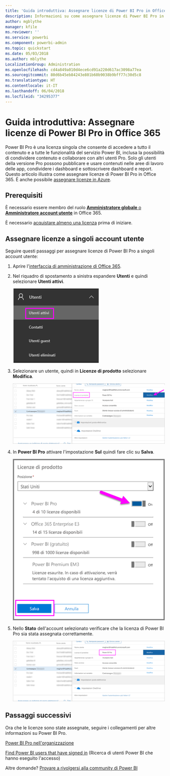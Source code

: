 ```yaml
---
title: 'Guida introduttiva: Assegnare licenze di Power BI Pro in Office 365'
description: Informazioni su come assegnare licenze di Power BI Pro in modo che gli utenti possano accedere a tutto il contenuto e a tutte le funzionalità del servizio Power BI.
author: mgblythe
manager: kfile
ms.reviewer: ''
ms.service: powerbi
ms.component: powerbi-admin
ms.topic: quickstart
ms.date: 05/03/2018
ms.author: mblythe
LocalizationGroup: Administration
ms.openlocfilehash: cd4a849a010d4ece6cd91a220d617ac3098a77ea
ms.sourcegitcommit: 80d6b45eb84243e801b60b9038b9bff77c30d5c8
ms.translationtype: HT
ms.contentlocale: it-IT
ms.lasthandoff: 06/04/2018
ms.locfileid: "34295377"
---
```

# <a name="quickstart-assign-power-bi-pro-licenses-in-office-365"></a>Guida introduttiva: Assegnare licenze di Power BI Pro in Office 365

Power BI Pro è una licenza singola che consente di accedere a tutto il contenuto e a tutte le funzionalità del servizio Power BI, inclusa la possibilità di condividere contenuto e collaborare con altri utenti Pro. Solo gli utenti della versione Pro possono pubblicare e usare contenuti nelle aree di lavoro delle app, condividere i dashboard e sottoscrivere dashboard e report. Questo articolo illustra come assegnare licenze di Power BI Pro in Office 365. È anche possibile [assegnare licenze in Azure](service-admin-assigning-power-bi-pro-licenses-azure.md).


## <a name="prerequisites"></a>Prerequisiti

È necessario essere membro del ruolo [**Amministratore globale** o **Amministratore account utente**](https://support.office.com/article/about-office-365-admin-roles-da585eea-f576-4f55-a1e0-87090b6aaa9d?ui=en-US&rs=en-US&ad=US) in Office 365.

È necessario [acquistare almeno una licenza](service-admin-purchasing-power-bi-pro.md) prima di iniziare.



## <a name="assign-licenses-to-individual-user-accounts"></a>Assegnare licenze a singoli account utente

Seguire questi passaggi per assegnare licenze di Power BI Pro a singoli account utente:

1. Aprire l'[interfaccia di amministrazione di Office 365](https://portal.office.com/adminportal/home#/homepage).

2. Nel riquadro di spostamento a sinistra espandere **Utenti** e quindi selezionare **Utenti attivi**.

    ![Utenti attivi](media/service-admin-assigning-power-bi-pro-licenses/service-assigning-power-bi-pro-licenses-05.png)

3. Selezionare un utente, quindi in **Licenze di prodotto** selezionare **Modifica**.

    ![Modificare le licenze di prodotto](media/service-admin-assigning-power-bi-pro-licenses/service-assigning-power-bi-pro-licenses-06.png)

4. In **Power BI Pro** attivare l'impostazione **Sul** quindi fare clic su **Salva**.

    ![Licenze di prodotto attivate](media/service-admin-assigning-power-bi-pro-licenses/service-assigning-power-bi-pro-licenses-07.png)

5. Nello **Stato** dell'account selezionato verificare che la licenza di Power BI Pro sia stata assegnata correttamente.

    ![Verificare lo stato della licenza](media/service-admin-assigning-power-bi-pro-licenses/service-assigning-power-bi-pro-licenses-08.png)



## <a name="next-steps"></a>Passaggi successivi

Ora che le licenze sono state assegnate, seguire i collegamenti per altre informazioni su Power BI Pro.

[Power BI Pro nell'organizzazione](service-admin-power-bi-pro-in-your-organization.md)

[Find Power BI users that have signed in](service-admin-access-usage.md) (Ricerca di utenti Power BI che hanno eseguito l'accesso)

Altre domande? [Provare a rivolgersi alla community di Power BI](https://community.powerbi.com/)
